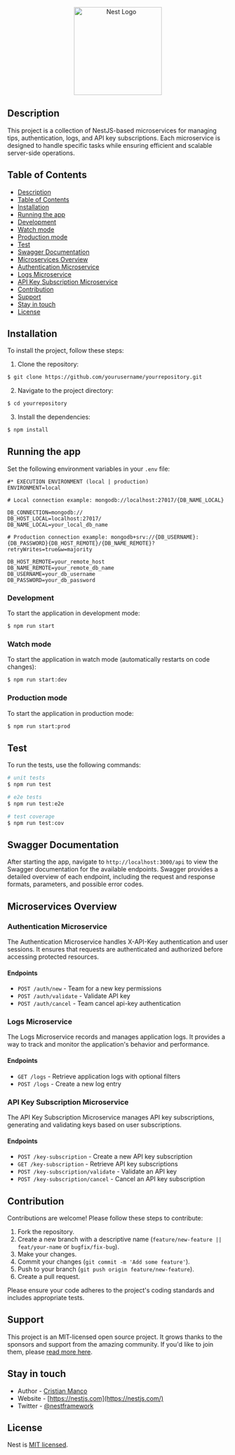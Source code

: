 <p align="center">
  <a href="http://nestjs.com/" target="blank"><img src="https://nestjs.com/img/logo-small.svg" width="200" alt="Nest Logo" /></a>
</p>


## Description

This project is a collection of NestJS-based microservices for managing tips, authentication, logs, and API key subscriptions. Each microservice is designed to handle specific tasks while ensuring efficient and scalable server-side operations.

## Table of Contents

- [Description](#description)
- [Table of Contents](#table-of-contents)
- [Installation](#installation)
- [Running the app](#running-the-app)
- [Development](#development)
- [Watch mode](#watch-mode)
- [Production mode](#production-mode)
- [Test](#test)
- [Swagger Documentation](#swagger-documentation)
- [Microservices Overview](#microservices-overview)
- [Authentication Microservice](#authentication-microservice)
- [Logs Microservice](#logs-microservice)
- [API Key Subscription Microservice](#api-key-subscription-microservice)
- [Contribution](#contribution)
- [Support](#support)
- [Stay in touch](#stay-in-touch)
- [License](#license)

## Installation

To install the project, follow these steps:

1. Clone the repository:

```bash
$ git clone https://github.com/yourusername/yourrepository.git
```

2. Navigate to the project directory:

```bash
$ cd yourrepository
```

3. Install the dependencies:

```bash
$ npm install
```

## Running the app

Set the following environment variables in your `.env` file:

```dotenv
#* EXECUTION ENVIRONMENT (local | production)
ENVIRONMENT=local

# Local connection example: mongodb://localhost:27017/{DB_NAME_LOCAL}

DB_CONNECTION=mongodb://
DB_HOST_LOCAL=localhost:27017/
DB_NAME_LOCAL=your_local_db_name

# Production connection example: mongodb+srv://{DB_USERNAME}:{DB_PASSWORD}{DB_HOST_REMOTE}/{DB_NAME_REMOTE}?retryWrites=true&w=majority

DB_HOST_REMOTE=your_remote_host
DB_NAME_REMOTE=your_remote_db_name
DB_USERNAME=your_db_username
DB_PASSWORD=your_db_password
```

### Development

To start the application in development mode:

```bash
$ npm run start
```

### Watch mode

To start the application in watch mode (automatically restarts on code changes):

```bash
$ npm run start:dev
```

### Production mode

To start the application in production mode:

```bash
$ npm run start:prod
```

## Test

To run the tests, use the following commands:

```bash
# unit tests
$ npm run test

# e2e tests
$ npm run test:e2e

# test coverage
$ npm run test:cov
```

## Swagger Documentation

After starting the app, navigate to `http://localhost:3000/api` to view the Swagger documentation for the available endpoints. Swagger provides a detailed overview of each endpoint, including the request and response formats, parameters, and possible error codes.

## Microservices Overview

### Authentication Microservice

The Authentication Microservice handles X-API-Key authentication and user sessions. It ensures that requests are authenticated and authorized before accessing protected resources.

#### Endpoints

- `POST /auth/new` - Team for a new key permissions
- `POST /auth/validate` - Validate API key
- `POST /auth/cancel` - Team cancel api-key authentication

### Logs Microservice

The Logs Microservice records and manages application logs. It provides a way to track and monitor the application's behavior and performance.

#### Endpoints

- `GET /logs` - Retrieve application logs with optional filters
- `POST /logs` - Create a new log entry

### API Key Subscription Microservice

The API Key Subscription Microservice manages API key subscriptions, generating and validating keys based on user subscriptions.

#### Endpoints

- `POST /key-subscription` - Create a new API key subscription
- `GET /key-subscription` - Retrieve API key subscriptions
- `POST /key-subscription/validate` - Validate an API key
- `POST /key-subscription/cancel` - Cancel an API key subscription

## Contribution

Contributions are welcome! Please follow these steps to contribute:

1. Fork the repository.
2. Create a new branch with a descriptive name (`feature/new-feature || feat/your-name` or `bugfix/fix-bug`).
3. Make your changes.
4. Commit your changes (`git commit -m 'Add some feature'`).
5. Push to your branch (`git push origin feature/new-feature`).
6. Create a pull request.

Please ensure your code adheres to the project's coding standards and includes appropriate tests.

## Support

This project is an MIT-licensed open source project. It grows thanks to the sponsors and support from the amazing community. If you'd like to join them, please [read more here](https://docs.nestjs.com/support).

## Stay in touch

- Author - [Cristian Manco](https://github.com/cristianManco)
- Website - [https://nestjs.com](https://nestjs.com/)
- Twitter - [@nestframework](https://twitter.com/nestframework)

## License

Nest is [MIT licensed](LICENSE).
```

